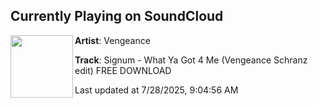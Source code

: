## Currently Playing on SoundCloud

[<img align="left" width="100" src="https://i1.sndcdn.com/artworks-UKF9KKfiaqmXMuk6-Yx7dSg-t500x500.jpg">](https://soundcloud.com/user-482298203/vengeance-what-you-got-4-me?in=saxurn/sets/twinned)

**Artist**: Vengeance 

**Track**: Signum - What Ya Got 4 Me (Vengeance Schranz edit) FREE DOWNLOAD

Last updated at 7/28/2025, 9:04:56 AM
